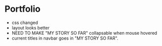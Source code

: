 # Portfolio

-   css changed
-   layout looks better
-   NEED TO MAKE "MY STORY SO FAR" collapsable when mouse hovered
-   current titles in navbar goes in "MY STORY SO FAR".